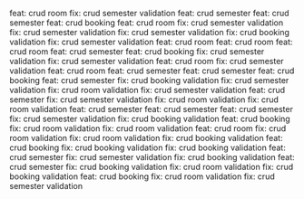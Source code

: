 feat: crud room
fix: crud semester validation
feat: crud semester
feat: crud semester
feat: crud booking
feat: crud room
fix: crud semester validation
fix: crud semester validation
fix: crud semester validation
fix: crud booking validation
fix: crud semester validation
feat: crud room
feat: crud room
feat: crud room
feat: crud semester
feat: crud booking
fix: crud semester validation
fix: crud semester validation
feat: crud room
fix: crud semester validation
feat: crud room
feat: crud semester
feat: crud semester
feat: crud booking
feat: crud semester
fix: crud booking validation
fix: crud semester validation
fix: crud room validation
fix: crud semester validation
feat: crud semester
fix: crud semester validation
fix: crud room validation
fix: crud room validation
feat: crud semester
feat: crud semester
feat: crud semester
fix: crud semester validation
fix: crud booking validation
feat: crud booking
fix: crud room validation
fix: crud room validation
feat: crud room
fix: crud room validation
fix: crud room validation
fix: crud booking validation
feat: crud booking
fix: crud booking validation
fix: crud booking validation
feat: crud semester
fix: crud semester validation
fix: crud booking validation
feat: crud semester
fix: crud booking validation
fix: crud room validation
fix: crud booking validation
feat: crud booking
fix: crud room validation
fix: crud semester validation
